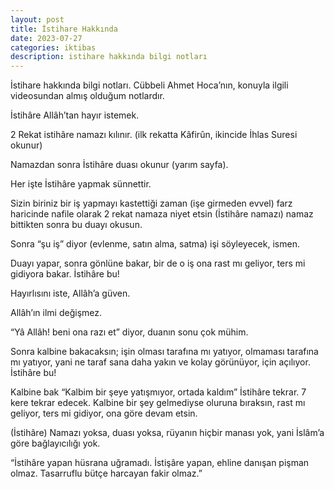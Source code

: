 ```yaml
---
layout: post
title: İstihare Hakkında
date: 2023-07-27
categories: iktibas
description: istihare hakkında bilgi notları
---
```

İstihare hakkında bilgi notları. Cübbeli Ahmet Hoca’nın, konuyla ilgili videosundan almış olduğum notlardır.

İstihâre Allâh’tan hayır istemek.

2 Rekat istihâre namazı kılınır. (ilk rekatta Kâfirûn, ikincide İhlas Suresi okunur)

Namazdan sonra İstihâre duası okunur (yarım sayfa).

Her işte İstihâre yapmak sünnettir.

Sizin biriniz bir iş yapmayı kastettiği zaman (işe girmeden evvel) farz haricinde nafile olarak 2 rekat namaza niyet etsin (İstihâre namazı) namaz bittikten sonra bu duayı okusun.

Sonra “şu iş” diyor (evlenme, satın alma, satma) işi söyleyecek, ismen.

Duayı yapar, sonra gönlüne bakar, bir de o iş ona rast mı geliyor, ters mi gidiyora bakar. İstihâre bu!

Hayırlısını iste, Allâh’a güven. 

Allâh’ın ilmi değişmez.

“Yâ Allâh! beni ona razı et” diyor, duanın sonu çok mühim.

Sonra kalbine bakacaksın; işin olması tarafına mı yatıyor, olmaması tarafına mı yatıyor, yani ne taraf sana daha yakın ve kolay görünüyor, için açılıyor. İstihâre bu! 

Kalbine bak “Kalbim bir şeye yatışmıyor, ortada kaldım” İstihâre tekrar. 7 kere tekrar edecek. Kalbine bir şey gelmediyse oluruna bıraksın, rast mı geliyor, ters mi gidiyor, ona göre devam etsin.

(İstihâre) Namazı yoksa, duası yoksa, rüyanın hiçbir manası yok, yani İslâm’a göre bağlayıcılığı yok.

“İstihâre yapan hüsrana uğramadı. İstişâre yapan, ehline danışan pişman olmaz. Tasarruflu bütçe harcayan fakir olmaz.”
